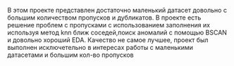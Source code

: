 В этом проекте представлен достаточно маленький датасет довольно с большим количеством пропусков и дубликатов. В проекте есть решение проблем с пропусками с использованием заполнения их используя метод knn ближ соседей,поиск аномалий с помощью BSCAN и довольно хороший EDA. Качество не самое лучшее, проект был выполнен исключетельно в интересах работы с маленькими датасетами и большим кол-во пропусков
